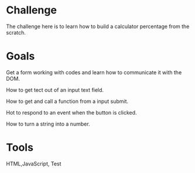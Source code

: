 # Challenge 
The challenge here is to learn how to build a calculator percentage from the scratch. 

# Goals
Get a form working with codes and learn how to communicate it with the DOM.

How to get tect out of an input text field. 

How to get and call a function from a input submit. 

Hot to respond to an event when the button is clicked. 

How to turn a string into a number.

# Tools
HTML,JavaScript, Test


